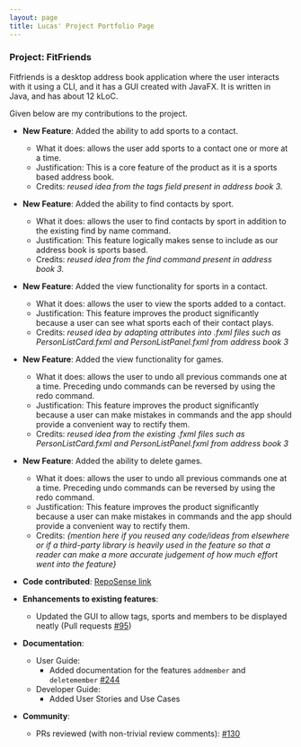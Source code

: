 ```yaml
---
layout: page
title: Lucas' Project Portfolio Page
---
```


### Project: FitFriends

Fitfriends is a desktop address book application where the user interacts with it using a CLI, and it has a GUI created with JavaFX. It is written in Java, and has about 12 kLoC.

Given below are my contributions to the project.

- **New Feature**: Added the ability to add sports to a contact.

  - What it does: allows the user add sports to a contact one or more at a time.
  - Justification: This is a core feature of the product as it is a sports based address book.
  - Credits: _reused idea from the tags field present in address book 3._

- **New Feature**: Added the ability to find contacts by sport.

  - What it does: allows the user to find contacts by sport in addition to the existing find by name command.
  - Justification: This feature logically makes sense to include as our address book is sports based.
  - Credits: _reused idea from the find command present in address book 3._

- **New Feature**: Added the view functionality for sports in a contact.

  - What it does: allows the user to view the sports added to a contact.
  - Justification: This feature improves the product significantly because a user can see what sports each of their contact plays.
  - Credits: _reused idea by adapting attributes into .fxml files such as PersonListCard.fxml and PersonListPanel.fxml from address book 3_

- **New Feature**: Added the view functionality for games.

  - What it does: allows the user to undo all previous commands one at a time. Preceding undo commands can be reversed by using the redo command.
  - Justification: This feature improves the product significantly because a user can make mistakes in commands and the app should provide a convenient way to rectify them.
  - Credits: _reused idea from the existing .fxml files such as PersonListCard.fxml and PersonListPanel.fxml from address book 3_

- **New Feature**: Added the ability to delete games.

  - What it does: allows the user to undo all previous commands one at a time. Preceding undo commands can be reversed by using the redo command.
  - Justification: This feature improves the product significantly because a user can make mistakes in commands and the app should provide a convenient way to rectify them.
  - Credits: _{mention here if you reused any code/ideas from elsewhere or if a third-party library is heavily used in the feature so that a reader can make a more accurate judgement of how much effort went into the feature}_

- **Code contributed**: [RepoSense link](https://nus-cs2103-ay2425s2.github.io/tp-dashboard/?search=&sort=groupTitle&sortWithin=title&timeframe=commit&mergegroup=&groupSelect=groupByRepos&breakdown=true&checkedFileTypes=docs~functional-code~test-code~other&since=2025-02-21&tabOpen=true&tabType=authorship&tabAuthor=gohlucas&tabRepo=AY2425S2-CS2103T-F12-1%2Ftp%5Bmaster%5D&authorshipIsMergeGroup=false&authorshipFileTypes=docs~functional-code~test-code~other&authorshipIsBinaryFileTypeChecked=false&authorshipIsIgnoredFilesChecked=false)

- **Enhancements to existing features**:

  - Updated the GUI to allow tags, sports and members to be displayed neatly (Pull requests [\#95]())

- **Documentation**:

  - User Guide:
    - Added documentation for the features `addmember` and `deletemember` [\#244]()
  - Developer Guide:
    - Added User Stories and Use Cases

- **Community**:
  - PRs reviewed (with non-trivial review comments): [\#130]()
